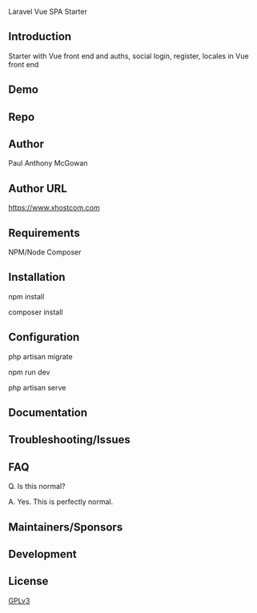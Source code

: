 Laravel Vue SPA Starter

## Introduction

Starter with Vue front end and auths, social login, register, locales in Vue front end

## Demo

## Repo

## Author

Paul Anthony  McGowan

## Author URL

https://www.xhostcom.com

## Requirements

NPM/Node
Composer

## Installation

npm install

composer install

## Configuration

php artisan migrate

npm run dev

php artisan serve

## Documentation

## Troubleshooting/Issues

## FAQ

Q. Is this normal?

A. Yes. This is perfectly normal.

## Maintainers/Sponsors

## Development

## License

[GPLv3](http://www.gnu.org/licenses/gpl-3.0.txt)
